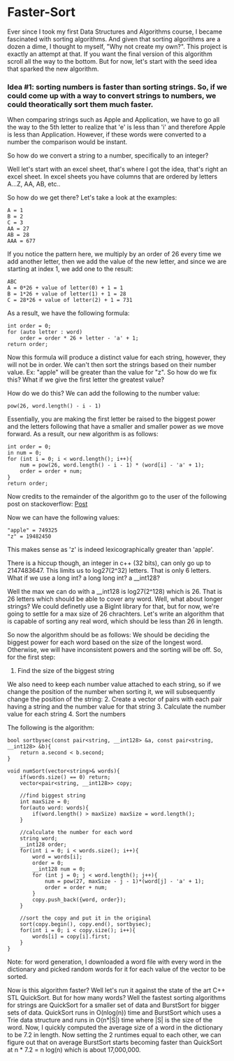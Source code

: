 # Faster-Sort

Ever since I took my first Data Structures and Algorithms course, I became fascinated with sorting algorithms. And given that sorting algorithms are a dozen a dime, I thought to myself, "Why not create my own?". This project is exactly an attempt at that. If you want the final version of this algorithm scroll all the way to the bottom. But for now, let's start with the seed idea that sparked the new algorithm.

### Idea #1: sorting numbers is faster than sorting strings. So, if we could come up with a way to convert strings to numbers, we could theoratically sort them much faster.

When comparing strings such as Apple and Application, we have to go all the way to the 5th letter to realize that 'e' is less than 'i' and therefore Apple is less than Application. However, if these words were converted to a number the comparison would be instant.

So how do we convert a string to a number, specifically to an integer?

Well let's start with an excel sheet, that's where I got the idea, that's right an excel sheet. In excel sheets you have columns that are ordered by letters A...Z, AA, AB, etc..

So how do we get there? Let's take a look at the examples:

```
A = 1
B = 2
C = 3
AA = 27
AB = 28
AAA = 677
```

If you notice the pattern here, we multiply by an order of 26 every time we add another letter, then we add the value of the new letter, and since we are starting at index 1, we add one to the result:

```
ABC
A = 0*26 + value of letter(0) + 1 = 1
B = 1*26 + value of letter(1) + 1 = 28
C = 28*26 + value of letter(2) + 1 = 731
```
As a result, we have the following formula:

```
int order = 0;
for (auto letter : word)
    order = order * 26 + letter - 'a' + 1;
return order;
```

Now this formula will produce a distinct value for each string, however, they will not be in order. We can't then sort the strings based on their number value. Ex: "apple" will be greater than the value for "z". So how do we fix this? What if we give the first letter the greatest value?

How do we do this? We can add the following to the number value:

```
pow(26, word.length() - i - 1)
```
Essentially, you are making the first letter be raised to the biggest power and the letters following that have a smaller and smaller power as we move forward. As a result, our new algorithm is as follows:

```
int order = 0;
in num = 0;
for (int i = 0; i < word.length(); i++){
    num = pow(26, word.length() - i - 1) * (word[i] - 'a' + 1);
    order = order + num;
}
return order;
```
Now credits to the remainder of the algorithm go to the user of the following post on stackoverflow: [Post](https://stackoverflow.com/questions/16521148/string-to-unique-integer-hashing)

Now we can have the following values:
```
"apple" = 749325
"z" = 19482450
```

This makes sense as 'z' is indeed lexicographically greater than 'apple'.

There is a hiccup though, an integer in c++ (32 bits), can only go up to 2147483647. This limits us to log27(2^32) letters. That is only 6 letters. What if we use a long int? a long long int? a __int128?

Well the max we can do with a __int128 is log27(2^128) which is 26. That is 26 letters which should be able to cover any word. Well, what about longer strings? We could definetly use a BigInt library for that, but for now, we're going to settle for a max size of 26 chrachters. Let's write an algorithm that is capable of sorting any real word, which should be less than 26 in length.

So now the algorithm should be as follows:
We should  be deciding the biggest power for each word based on the size of the longest word. Otherwise, we will have inconsistent powers and the sorting will be off. So, for the first step:
1. Find the size of the biggest string

We also need to keep each number value attached to each string, so if we change the position of the number when sorting it, we will subsequently change the position of the string:
2. Create a vector of pairs with each pair having a string and the number value for that string
3. Calculate the number value for each string
4. Sort the numbers

The following is the algorithm:

```
bool sortbysec(const pair<string, __int128> &a, const pair<string, __int128> &b){
    return a.second < b.second;
}

void numSort(vector<string>& words){
	if(words.size() == 0) return;
	vector<pair<string, __int128>> copy;

	//find biggest string
	int maxSize = 0;
	for(auto word: words){
		if(word.length() > maxSize) maxSize = word.length();
	}
		
	//calculate the number for each word	
	string word;
	__int128 order;
	for(int i = 0; i < words.size(); i++){
		word = words[i];
		order = 0;
		__int128 num = 0;
		for (int j = 0; j < word.length(); j++){
			num = pow(27, maxSize - j - 1)*(word[j] - 'a' + 1);
			order = order + num;
		}
    	copy.push_back({word, order});
	}

	//sort the copy and put it in the original
	sort(copy.begin(), copy.end(), sortbysec);
	for(int i = 0; i < copy.size(); i++){
		words[i] = copy[i].first;
	}	
}
```

Note: for word generation, I downloaded a word file with every word in the dictionary and picked random words for it for each value of the vector to be sorted.

Now is this algorithm faster? Well let's run it against the state of the art C++ STL QuickSort.
But for how many words? Well the fastest sorting algorithms for strings are QuickSort for a smaller set of data and BurstSort for bigger sets of data. QuickSort runs in O(nlog(n)) time and BurstSort which uses a Trie data structure and runs in O(n*|S|) time where |S| is the size of the word. Now, I quickly computed the average size of a word in the dictionary to be 7.2 in length. Now setting the 2 runtimes equal to each other, we can figure out that on average BurstSort starts becoming faster than QuickSort at n * 7.2 = n log(n) which is about 17,000,000.








